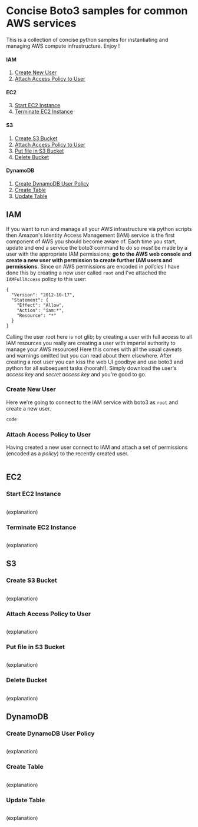 # Concise Boto3 samples for common AWS services
This is a collection of concise python samples for instantiating and managing AWS compute infrastructure. Enjoy !

#### IAM
1. [Create New User](#create-new-user)
2. [Attach Access Policy to User](#attach-access-policy-to-user)

#### EC2
3. [Start EC2 Instance](#start-ec2-instance)
4. [Terminate EC2 Instance](#terminate-ec2-instance)

#### S3
1. [Create S3 Bucket](#create-s3-bucket)
2. [Attach Access Policy to User](#attach-access-policy-to-user)
3. [Put file in S3 Bucket](#put-file-in-s3-bucket)
4. [Delete Bucket](#delete-bucket)

#### DynamoDB
1. [Create DynamoDB User Policy](#create-dynamodb-user-policy)
2. [Create Table](#create-table)
3. [Update Table](#update-table)

## IAM
If you want to run and manage all your AWS infrastructure via python scripts then Amazon's Identity Access Management (IAM) service is the first component of AWS you should become aware of. Each time you start, update and end a service the boto3 command to do so _must_ be made by a user with the appropriate IAM permissions; **go to the AWS web console and create a new user with permission to create further IAM users and permissions.** Since on AWS permissions are encoded in _policies_ I have done this by creating a new user called `root` and I've attached the `IAMFullAccess` policy to this user:

```
{
  "Version": "2012-10-17",
  "Statement": {
    "Effect": "Allow",
    "Action": "iam:*",
    "Resource": "*"
  }
}
```

Calling the user root here is not glib; by creating a user with full access to all IAM resources you really are creating a user with imperial authority to manage your AWS resources! Here this comes with all the usual caveats and warnings omitted but you can read about them elsewhere. After creating a root user you can kiss the web UI goodbye and use boto3 and python for all subsequent tasks (hoorah!). Simply download the user's *access key* and *secret access key* and you're good to go.

### Create New User
Here we're going to connect to the IAM service with boto3 as `root` and create a new user.
```python
code
```

### Attach Access Policy to User
Having created a new user connect to IAM and attach a set of permissions (encoded as a _policy_) to the recently created user.
```python

```


## EC2

### Start EC2 Instance
```python

```
(explanation)

### Terminate EC2 Instance
```python

```
(explanation)


## S3
### Create S3 Bucket
```python

```
(explanation)

### Attach Access Policy to User
```python

```
(explanation)

### Put file in S3 Bucket
```python

```
(explanation)

### Delete Bucket
```python

```
(explanation)


## DynamoDB
### Create DynamoDB User Policy
```python

```
(explanation)

### Create Table
```python

```
(explanation)

### Update Table
```python

```
(explanation)

